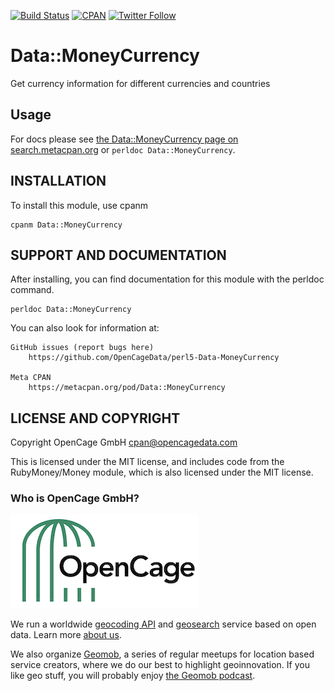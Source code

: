 [![Build Status](https://travis-ci.org/OpenCageData/perl5-Data-MoneyCurrency.svg?branch=master)](https://travis-ci.org/OpenCageData/perl5-Data-MoneyCurrency)
[![CPAN](https://img.shields.io/cpan/v/Data-MoneyCurrency.svg?style=flat-square)](https://metacpan.org/pod/Data::MoneyCurrency)
[![Twitter Follow](https://img.shields.io/twitter/follow/OpenCage?label=Follow%20OpenCage&style=social)](https://twitter.com/opencage)

# Data::MoneyCurrency

Get currency information for different currencies and countries

## Usage

For docs please see [the Data::MoneyCurrency page on search.metacpan.org](https://metacpan.org/pod/Data::MoneyCurrency)
or `perldoc Data::MoneyCurrency`.

## INSTALLATION

To install this module, use cpanm

	cpanm Data::MoneyCurrency

## SUPPORT AND DOCUMENTATION

After installing, you can find documentation for this module with the
perldoc command.

    perldoc Data::MoneyCurrency

You can also look for information at:

    GitHub issues (report bugs here)
        https://github.com/OpenCageData/perl5-Data-MoneyCurrency

    Meta CPAN
        https://metacpan.org/pod/Data::MoneyCurrency


## LICENSE AND COPYRIGHT

Copyright OpenCage GmbH
<cpan@opencagedata.com>

This is licensed under the MIT license, and includes code from the
RubyMoney/Money module, which is also licensed under the MIT license.

### Who is OpenCage GmbH?

<a href="https://opencagedata.com"><img src="opencage_logo_300_150.png"></a>

We run a worldwide [geocoding API](https://opencagedata.com/api) and [geosearch](https://opencagedata.com/geosearch) service based on open data. 
Learn more [about us](https://opencagedata.com/about). 

We also organize [Geomob](https://thegeomob.com), a series of regular meetups for location based service creators, where we do our best to highlight geoinnovation. If you like geo stuff, you will probably enjoy [the Geomob podcast](https://thegeomob.com/podcast/).


